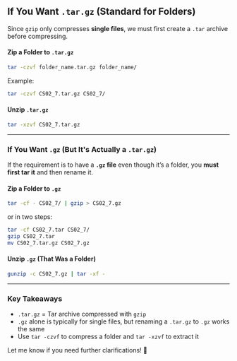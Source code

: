 ## **If You Want `.tar.gz` (Standard for Folders)**  
Since `gzip` only compresses **single files**, we must first create a `.tar` archive before compressing.

#### **Zip a Folder to `.tar.gz`**
```sh
tar -czvf folder_name.tar.gz folder_name/
```
Example:
```sh
tar -czvf CS02_7.tar.gz CS02_7/
```

#### **Unzip `.tar.gz`**
```sh
tar -xzvf CS02_7.tar.gz
```

---

### **If You Want `.gz` (But It's Actually a `.tar.gz`)**  
If the requirement is to have a **`.gz` file** even though it’s a folder, you **must first tar it** and then rename it.

#### **Zip a Folder to `.gz`**
```sh
tar -cf - CS02_7/ | gzip > CS02_7.gz
```
or in two steps:
```sh
tar -cf CS02_7.tar CS02_7/
gzip CS02_7.tar
mv CS02_7.tar.gz CS02_7.gz
```

#### **Unzip `.gz` (That Was a Folder)**
```sh
gunzip -c CS02_7.gz | tar -xf -
```

---

### **Key Takeaways**
- `.tar.gz` = Tar archive compressed with `gzip`  
- `.gz` alone is typically for single files, but renaming a `.tar.gz` to `.gz` works the same  
- Use `tar -czvf` to compress a folder and `tar -xzvf` to extract it  

Let me know if you need further clarifications! 🚀